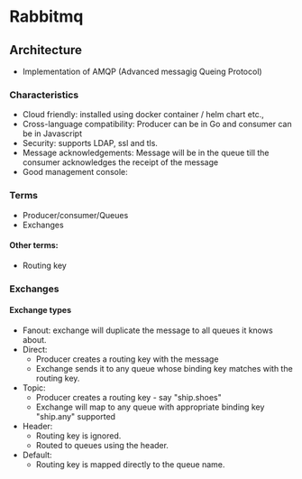 # Rabbitmq

## Architecture

- Implementation of AMQP (Advanced messagig Queing Protocol)

### Characteristics
* Cloud friendly: installed using docker container / helm chart etc., 
* Cross-language compatibility: Producer can be in Go and consumer can be in Javascript
* Security: supports LDAP, ssl and tls. 
* Message acknowledgements: Message will be in the queue till the consumer acknowledges the receipt of the message
* Good management console: 

### Terms
* Producer/consumer/Queues
* Exchanges

#### Other terms:
* Routing key

### Exchanges

#### Exchange types
* Fanout: exchange will duplicate the message to all queues it knows about. 
* Direct: 
    - Producer creates a routing key with the message 
    - Exchange sends it to any queue whose binding key matches with the routing key. 
* Topic: 
    - Producer creates a routing key - say "ship.shoes"
    - Exchange will map to any queue with appropriate binding key "ship.any" supported
* Header:
    - Routing key is ignored.
    - Routed to queues using the header. 
* Default:
    - Routing key is mapped directly to the queue name. 



